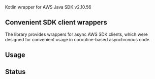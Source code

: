 Kotlin wrapper for AWS Java SDK v2.10.56
## Convenient SDK client wrappers
The library provides wrappers for async AWS SDK clients, which were designed 
for convenient usage in coroutine-based asynchronous code.
## Usage
## Status